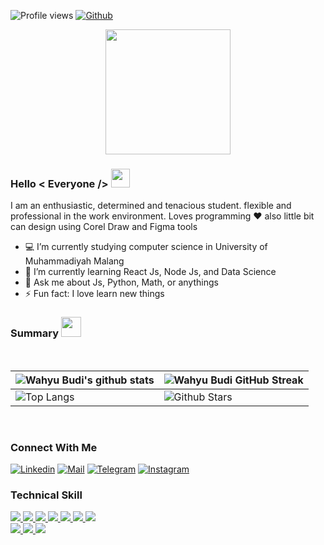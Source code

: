 ![Profile views](https://visitor-badge.glitch.me/badge?page_id=wahyubudii.wahyubudii)
[![Github](https://img.shields.io/github/followers/wahyubudii?label=Follow&style=social)](https://github.com/wahyubudii)

<p align="center">
    <img width="200" src="https://pbs.twimg.com/media/FHNMVK5VUAEbuMd?format=jpg&name=360x360">
</p>

### Hello < Everyone /> <img src = "https://raw.githubusercontent.com/MartinHeinz/MartinHeinz/master/wave.gif" width = 30px>
I am an enthusiastic, determined and tenacious student. flexible and professional in the work environment. Loves programming ❤ also little bit can design using Corel Draw and Figma tools

- 💻 I’m currently studying computer science in University of Muhammadiyah Malang
- 🌱 I’m currently learning React Js, Node Js, and Data Science
- 💬 Ask me about Js, Python, Math, or anythings
- ⚡ Fun fact: I love learn new things

### Summary <img src = "https://github.com/rajput2107/rajput2107/blob/master/Assets/Developer.gif" width = 32px>

<br>
  
| ![Wahyu Budi's github stats](https://github-readme-stats.vercel.app/api?username=wahyubudii&show_icons=true) | ![Wahyu Budi GitHub Streak](https://github-readme-streak-stats.herokuapp.com/?user=wahyubudii) |
| --- | --- |
| ![Top Langs](https://github-readme-stats.vercel.app/api/top-langs/?username=wahyubudii) | ![Github Stars](https://github-readme-stats.vercel.app/api?username=wahyubudii&show_icons=true&locale=en&count_private=true&hide_rank=true&custom_title=My%20GitHub%20Stats&disable_animations=true) |

<br>

### Connect With Me
  
[![Linkedin](https://img.shields.io/badge/LinkedIn-0077B5?style=for-the-badge&logo=linkedin&logoColor=white)](https://www.linkedin.com/in/farkhan-hamzah-firdaus-5312a8202/)
[![Mail](https://img.shields.io/badge/Gmail-D14836?style=for-the-badge&logo=gmail&logoColor=white)](https://mail.google.com/mail/u/1/#inbox?compose=GTvVlcRwRdtlVkGSwghCSLqGLJwVgpFLPhqjWQzXFLDvNgxfpDTJcqbtRwzNsSPRjwDGvMmZVjQrL)
[![Telegram](https://img.shields.io/badge/Telegram-0077B5?style=for-the-badge&logo=telegram&logoColor=white)](https://t.me/wahyubudiut)
[![Instagram](https://img.shields.io/badge/Instagram-%23E4405F.svg?&style=for-the-badge&logo=instagram&logoColor=white)](https://www.instagram.com/lvxxyz)


### Technical Skill

<a href= https://www.python.org/> <img src ="https://img.shields.io/badge/-Python-eed718?style=flat&logo=python&logoColor=164ead"> </a>
<a href= https://dart.dev/> <img src ="https://img.shields.io/badge/-Dart-95A5A6?style=flat&logo=dart&logoColor=00d9ff"> </a>
<a href= https://www.javascript.com/> <img src ="https://img.shields.io/badge/-JavaScript-black?style=flat&logo=javascript&logoColor=eed718"> </a>
<a href= https://developer.mozilla.org/en-US/docs/Web/HTML/> <img src ="https://img.shields.io/badge/-HTML5-E34F26?style=flat&logo=html5&logoColor=white"> </a>
<a href= https://web.dev/learn/css/> <img src ="https://img.shields.io/badge/-CSS3-1572B6?style=flat&logo=css3&logoColor=white"> </a>
<a href= https://reactjs.org/> <img src ="https://img.shields.io/badge/-React%20JS-161616?style=flat&logo=react&logoColor=00d9ff"> </a>
<a href= https://nodejs.org/en/> <img src ="https://img.shields.io/badge/-Node%20JS-green?style=flat&logo=node&logoColor=00d9ff"> </a> </br>
<a href= https://nodejs.org/en/> <img src ="https://img.shields.io/badge/-Microsoft%20Word-164ead?style=flat&logo=microsoft%20word"> </a>
<a href= https://nodejs.org/en/> <img src ="https://img.shields.io/badge/-Microsoft%20Excel-026f39?style=flat&logo=microsoft%20excel"> </a>
<a href= https://nodejs.org/en/> <img src ="https://img.shields.io/badge/-Microsoft%20PowerPoint-b9361a?style=flat&logo=microsoft%20powerpoint"> </a>
